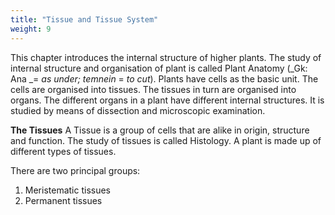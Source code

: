 ```yaml
---
title: "Tissue and Tissue System"
weight: 9
---
```


This chapter introduces the internal structure of higher plants. The study of internal structure and organisation of plant is called Plant Anatomy (_Gk: Ana _\= _as under; temnein_ \= _to cut_). Plants have cells as the basic unit. The cells are organised into tissues. The tissues in turn are organised into organs. The different organs in a plant have different internal structures. It is studied by means of dissection and microscopic examination.

**The Tissues**
A Tissue is a group of cells that are alike in origin, structure and function. The study of tissues is called Histology. A plant is made up of different types of tissues.

There are two principal groups:

1. Meristematic tissues
2. Permanent tissues


